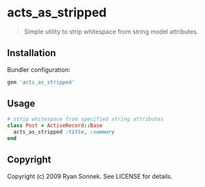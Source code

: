 # acts_as_stripped

> Simple utility to strip whitespace from string model attributes.

## Installation

Bundler configuration:
```ruby
gem 'acts_as_stripped'
```

## Usage

```ruby
# strip whitespace from specified string attributes
class Post < ActiveRecord::Base
  acts_as_stripped :title, :summary
end
```

## Copyright

Copyright (c) 2009 Ryan Sonnek. See LICENSE for details.
